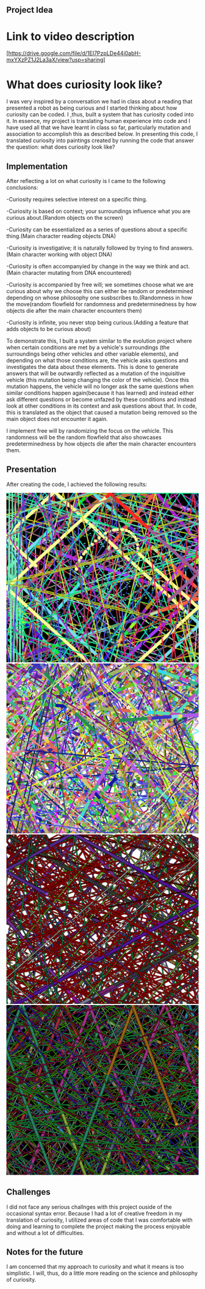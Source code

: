 ## Project Idea

# Link to video description
[https://drive.google.com/file/d/1EI7PzpLDe44i0abH-mxYXzPZ1J2La3aX/view?usp=sharing]

# What does curiosity look like?
I was very inspired by a conversation we had in class about a reading that presented a robot as being curious and I started thinking about how curiosity can be coded. I ,thus, built a system that has curiosity coded into it. In essence, my project is translating human experience into code and I have used all that we have learnt in class so far, particularly mutation and association to accomplish this as described below. In presenting this code, I translated curiosity into paintings created by running the code that answer the question: what does curiosity look like?

## Implementation 

After reflecting a lot on what curiosity is I came to the following conclusions: 

-Curiosity requires selective interest on a specific thing.

-Curiosity is based on context; your surroundings influence what you are curious about.(Random objects on the screen)

-Curiosity can be essentialized as a series of questions about a specific thing.(Main character reading objects DNA)

-Curiosity is investigative; it is naturally followed by trying to find answers.(Main character working with object DNA)

-Curiosity is often accompanyied by change in the way we think and act.(Main character mutating from DNA encountered)

-Curiosity is accompanied by free will; we sometimes choose what we are curious about why we choose this can either be random or predetermined depending on whose philosophy one susbscribes to.(Randomness in how the move(random flowfield for randomness and predeterminedness by how objects die after the main character encounters them)

-Curiosity is infinite, you never stop being curious.(Adding a feature that adds objects to be curious about) 

To demonstrate this, I built a system similar to the evolution project where when certain conditions are met by a vehicle's surroundings (the surroundings being other vehicles and other variable elements), and depending on what those conditions are, the vehicle asks questions and investigates the data about these elements. This is done to generate answers that will be outwardly reflected as a mutation of the inquisitive vehicle (this mutation being changing the color of the vehicle). Once this mutation happens, the vehicle will no longer ask the same questions when similar conditions happen again(because it has learned) and instead either ask different questions or become unfazed by these conditions and instead look at other conditions in its context and ask questions about that. In code, this is translated as the object that caused a mutation being removed so the main object does not encounter it again.

I implement free will by randomizing the focus on the vehicle. This randomness will be the random flowfield that also showcases predeterminedness by how objects die after the main character encounters them.

## Presentation
After creating the code, I achieved the following results:

![](1.png)
![](2.png)
![](3.png)
![](4.png)

## Challenges
I did not face any serious challnges with this project ouside of the occasional syntax error. Because I had a lot of creative freedom in my translation of curiosity, I utilized areas of code that I was comfortable with doing and learning to complete the project making the process enjoyable and without a lot of difficulties.


## Notes for the future
I am concerned that my approach to curiosity and what it means is too simplistic. I will, thus, do a little more reading on the science and philosophy of curiosity.




